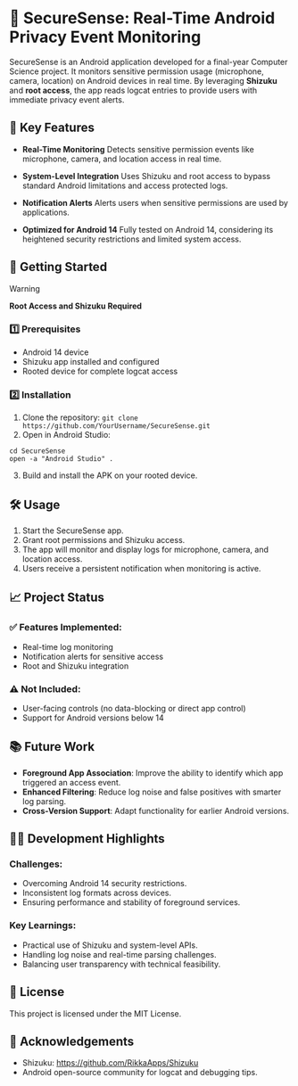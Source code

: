 # 📱 SecureSense: Real-Time Android Privacy Event Monitoring
SecureSense is an Android application developed for a final-year Computer Science project. It monitors sensitive permission usage (microphone, camera, location) on Android devices in real time. By leveraging **Shizuku** and **root access**, the app reads logcat entries to provide users with immediate privacy event alerts.


## 🌟 Key Features

- **Real-Time Monitoring**
Detects sensitive permission events like microphone, camera, and location access in real time.

- **System-Level Integration**
Uses Shizuku and root access to bypass standard Android limitations and access protected logs.

- **Notification Alerts**
Alerts users when sensitive permissions are used by applications.

- **Optimized for Android 14**
Fully tested on Android 14, considering its heightened security restrictions and limited system access.


## 🚀 Getting Started

> [!WARNING]
> **Root Access and Shizuku Required**

### 1️⃣ Prerequisites

- Android 14 device
- Shizuku app installed and configured
- Rooted device for complete logcat access

### 2️⃣ Installation

1. Clone the repository:
```git clone https://github.com/YourUsername/SecureSense.git```
2. Open in Android Studio:
```
cd SecureSense
open -a "Android Studio" .
```
3. Build and install the APK on your rooted device.


## 🛠️ Usage

1. Start the SecureSense app.
2. Grant root permissions and Shizuku access.
3. The app will monitor and display logs for microphone, camera, and location access.
4. Users receive a persistent notification when monitoring is active.


## 📈 Project Status

### ✅ Features Implemented:
- Real-time log monitoring
- Notification alerts for sensitive access
- Root and Shizuku integration

### ⚠️ Not Included: 
- User-facing controls (no data-blocking or direct app control)
- Support for Android versions below 14


## 📚 Future Work
- **Foreground App Association**: Improve the ability to identify which app triggered an access event.
- **Enhanced Filtering**: Reduce log noise and false positives with smarter log parsing.
- **Cross-Version Support**: Adapt functionality for earlier Android versions.


## 🧑‍💻 Development Highlights

### Challenges:
- Overcoming Android 14 security restrictions.
- Inconsistent log formats across devices.
- Ensuring performance and stability of foreground services.

### Key Learnings:
- Practical use of Shizuku and system-level APIs.
- Handling log noise and real-time parsing challenges.
- Balancing user transparency with technical feasibility.


## 📝 License
This project is licensed under the MIT License.

## 🙏 Acknowledgements
- Shizuku: https://github.com/RikkaApps/Shizuku
- Android open-source community for logcat and debugging tips.
